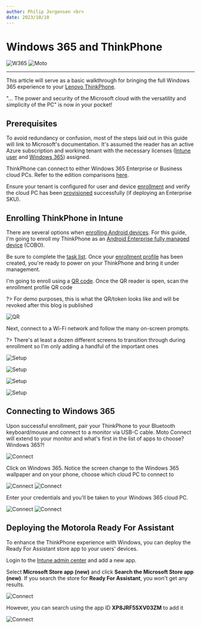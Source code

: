 ```yaml
---
author: Philip Jorgensen <br>
date: 2023/10/10
---
```


# Windows 365 and ThinkPhone

![W365](..\img\2023\thinkphone_w365\w365.jpg)
![Moto](..\img\2023\thinkphone_w365\motorola.png)

---

This article will serve as a basic walkthrough for bringing the full Windows 365 experience to your [Lenovo ThinkPhone](https://motorolanews.com/motorola-partners-with-microsoft-to-bring-new-productivity-features-to-the-thinkphone/).

"... The power and security of the Microsoft cloud with the versatility and simplicity of the PC" is now in your pocket!

## Prerequisites

To avoid redundancy or confusion, most of the steps laid out in this guide will link to Microsoft's documentation. It's assumed the reader has an active Azure subscription and working tenant with the necessary licenses ([Intune user](https://learn.microsoft.com/mem/intune/fundamentals/licenses-assign) and [Windows 365](https://learn.microsoft.com/windows-365/business-enterprise-comparison#purchasing-and-licensing-comparisons)) assigned.

ThinkPhone can connect to either Windows 365 Enterprise or Business cloud PCs. Refer to the edition comparisons [here](https://learn.microsoft.com/windows-365/business-enterprise-comparison).

Ensure your tenant is configured for user and device [enrollment](https://learn.microsoft.com/mem/intune/fundamentals/deployment-guide-enrollment) and verify the cloud PC has been [provisioned](https://learn.microsoft.com/windows-365/enterprise/deployment-overview) successfully (if deploying an Enterprise SKU).

## Enrolling ThinkPhone in Intune

There are several options when [enrolling Android devices](https://learn.microsoft.com/mem/intune/fundamentals/deployment-guide-enrollment-android). For this guide, I'm going to enroll my ThinkPhone as an [Android Enterprise fully managed device](https://learn.microsoft.com/mem/intune/fundamentals/deployment-guide-enrollment-android#android-enterprise-fully-managed) (COBO).

Be sure to complete the [task list](https://learn.microsoft.com/mem/intune/fundamentals/deployment-guide-enrollment-android#admin-tasks-fully-managed). Once your [enrollment profile](https://learn.microsoft.com/mem/intune/enrollment/android-fully-managed-enroll#step-2-create-new-enrollment-profile) has been created, you're ready to power on your ThinkPhone and bring it under management.

I'm going to enroll using a [QR code](https://learn.microsoft.com/mem/intune/enrollment/android-dedicated-devices-fully-managed-enroll#enroll-by-using-a-qr-code). Once the QR reader is open, scan the enrollment profile QR code

?> For demo purposes, this is what the QR/token looks like and will be revoked after this blog is published

![QR](..\img\2023\thinkphone_w365\image1.jpg)

Next, connect to a Wi-Fi network and follow the many on-screen prompts.

?> There's at least a dozen different screens to transition through during enrollment so I'm only adding a handful of the important ones

![Setup](..\img\2023\thinkphone_w365\image2.jpg)

![Setup](..\img\2023\thinkphone_w365\image3.jpg)

![Setup](..\img\2023\thinkphone_w365\image4.jpg)

![Setup](..\img\2023\thinkphone_w365\image5.jpg)

## Connecting to Windows 365

Upon successful enrollment, pair your ThinkPhone to your Bluetooth keyboard/mouse and connect to a monitor via USB-C cable. Moto Connect will extend to your monitor and what's first in the list of apps to choose? Windows 365?!

![Connect](..\img\2023\thinkphone_w365\image6.jpg)

Click on Windows 365. Notice the screen change to the Windows 365 wallpaper and on your phone, choose which cloud PC to connect to

![Connect](..\img\2023\thinkphone_w365\image7.jpg)
![Connect](..\img\2023\thinkphone_w365\image8.jpg)

Enter your credentials and you'll be taken to your Windows 365 cloud PC.

![Connect](..\img\2023\thinkphone_w365\image9.jpg)
![Connect](..\img\2023\thinkphone_w365\image10.jpg)

## Deploying the Motorola Ready For Assistant

To enhance the ThinkPhone experience with Windows, you can deploy the Ready For Assistant store app to your users' devices.

Login to the [Intune admin center](https://intune.microsoft.com/#view/Microsoft_Intune_DeviceSettings/AppsWindowsMenu/~/windowsApps) and add a new app.

Select **Microsoft Store app (new)** and click **Search the Microsoft Store app (new)**. If you search the store for **Ready For Assistant**, you won't get any results.

![Connect](..\img\2023\thinkphone_w365\image11.jpg)

However, you can search using the app ID **XP8JRF5SXV03ZM** to add it

![Connect](..\img\2023\thinkphone_w365\image12.jpg)
